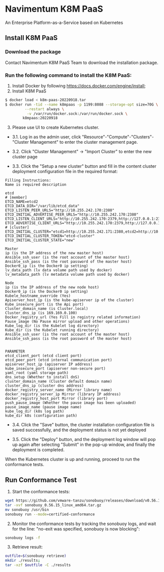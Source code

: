 # Navimentum K8M PaaS

An Enterprise Platform-as-a-Service based on Kubernetes

## Install K8M PaaS

### Download the package

Contact Navimentum K8M PaaS Team to download the installation package.

### Run the following command to install the K8M PaaS:
1. Install Docker by following https://docs.docker.com/engine/install;
2. Install K8M PaaS
```sh
$ docker load < k8m-paas-20220918.tar
$ docker run -tid --name k8mpaas -p 1199:8088 --storage-opt size=70G \
         --restart always \
          -v /var/run/docker.sock:/var/run/docker.sock \
        k8mpaas:20220918
```
3. Please use UI to create Kubernetes cluster.

- 3.1. Log in as the admin user, click "Resource"-"Compute"-"Clusters"-"Cluster Management" to enter the cluster management page.

- 3.2. Click "Cluster Management" → "Import Cluster" to enter the new cluster page

- 3.3. Click the "Setup a new cluster" button and fill in the content cluster deployment configuration file in the required format:

```
Filling Instructions:
Name is required description

etcd
# [member]
ETCD_NAME=etcd2
ETCD_DATA_DIR="/var/lib/etcd_data"
ETCD_LISTEN_PEER_URLS="http://10.255.242.170:2380"
ETCD_INITIAL_ADVERTISE_PEER_URLS="http://10.255.242.170:2380"
ETCD_LISTEN_CLIENT_URLS="http://10.255.242.170:2379,http://127.0.0.1:2379"
ETCD_ADVERTISE_CLIENT_URLS="http://10.255.242.170:2379,http://127.0.0.1:2379"
# [cluster]
ETCD_INITIAL_CLUSTER="etcd1=http://10.255.242.171:2380,etcd2=http://10.255.242.170:2380,etcd3=http://10.255.242.172:2380"
ETCD_INITIAL_CLUSTER_TOKEN="etcd-cluster"
ETCD_INITIAL_CLUSTER_STATE="new"

Master
ip (is the IP address of the new master host)
Ansible_ssh_user (is the root account of the master host)
Ansible_ssh_pass (is the root password of the master host)
Docker0_ip (is the Docker0 ip setting)
lv_data_path (lv data volume path used by docker)
lv_metadata_path (lv metadata volume path used by docker)

Node
ip (is the IP address of the new node host)
Docker0_ip (is the Docker0 ip setting)
Kubele_hostname_override (Yes)
Apiserver_host_ip (is the kube-apiserver ip of the cluster)
Kube_insecure_port (is the Api port)
Cluster_domain_name (is Cluster.local)
Cluster_dns_ip (is 169.169.0.100)
Docker_registry_url (Yes Fill in registry related information)
Pause_image (No Pause mirror upload and other operations)
Kube_log_dir (is the Kubelet log directory)
Kube_dir (is the Kubelet running directory)
Ansible_ssh_user (is the root account of the master host)
Ansible_ssh_pass (is the root password of the master host)


PARAMETER
etcd_client_port (etcd client port)
etcd_peer_port (etcd internal communication port)
apiserver_host_ip (apiserver IP address)
kube_insecure_port (apiserver non-secure port)
yaml_root (yaml storage path)
dns_setup (Whether to install dnS)
cluster_domain_name (Cluster default domain name)
cluster_dns_ip (cluster dns address)
docker_registry_server_name (Mirror library name)
docker_registry_server_ip Mirror (library IP address)
docker_registry_host_port Mirror (library port)
push_pause_image (Whether the pause image has been uploaded)
pause_image_name (pause image name)
kube_log_dir (k8s log path)
kube_dir k8s (configuration path)
```

- 3.4. Click the "Save" button, the cluster installation configuration file is saved successfully, and the deployment status is not yet deployed 

- 3.5. Click the "Deploy" button, and the deployment log window will pop up again after selecting "Submit" in the pop-up window, and finally the deployment is completed.

When the Kubernetes cluster is up and running, proceed to run the conformance tests.

## Run Conformance Test

1. Start the conformance tests:

```sh
wget https://github.com/vmware-tanzu/sonobuoy/releases/download/v0.56.15/sonobuoy_0.56.15_linux_amd64.tar.gz
tar -xvf sonobuoy_0.56.15_linux_amd64.tar.gz
mv sonobuoy /usr/bin
sonobuoy run --mode=certified-conformance
```

2. Monitor the conformance tests by tracking the sonobuoy logs, and wait for the line: "no-exit was specified, sonobuoy is now blocking":

```sh
sonobuoy logs -f
```

3. Retrieve result:

```sh
outfile=$(sonobuoy retrieve)
mkdir ./results;
tar -xzf $outfile -C ./results
```
